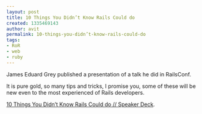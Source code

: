 ```yaml
---
layout: post
title: 10 Things You Didn’t Know Rails Could do
created: 1335469143
author: avit
permalink: 10-things-you-didn’t-know-rails-could-do
tags:
- RoR
- web
- ruby
---
```

<p>James Eduard Grey published a presentation of a talk he did in RailsConf.</p>
<p>It is pure gold, so many tips and tricks, I promise you, some of these will be new even to the most experienced of Rails developers.</p>
<p></p>
<p><a href="http://speakerdeck.com/u/jeg2/p/10-things-you-didnt-know-rails-could-do?utm_source=rubyweekly&utm_medium=email">10 Things You Didn’t Know Rails Could do // Speaker Deck</a>.</p>
